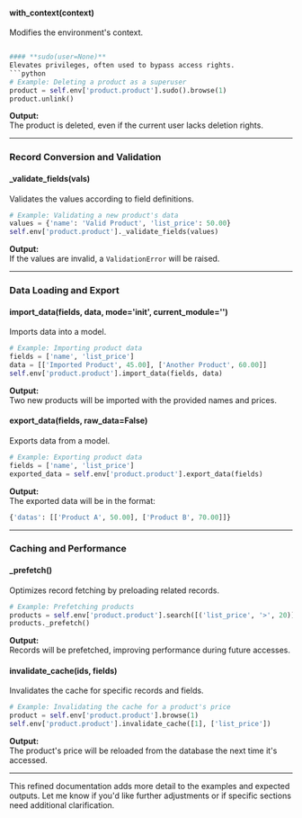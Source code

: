 

#### **with_context(context)**  
Modifies the environment's context.
```python

#### **sudo(user=None)**  
Elevates privileges, often used to bypass access rights.
```python
# Example: Deleting a product as a superuser
product = self.env['product.product'].sudo().browse(1)
product.unlink()
```
**Output:**  
The product is deleted, even if the current user lacks deletion rights.

---

### Record Conversion and Validation

#### **_validate_fields(vals)**  
Validates the values according to field definitions.
```python
# Example: Validating a new product's data
values = {'name': 'Valid Product', 'list_price': 50.00}
self.env['product.product']._validate_fields(values)
```
**Output:**  
If the values are invalid, a `ValidationError` will be raised.

---

### Data Loading and Export

#### **import_data(fields, data, mode='init', current_module='')**  
Imports data into a model.
```python
# Example: Importing product data
fields = ['name', 'list_price']
data = [['Imported Product', 45.00], ['Another Product', 60.00]]
self.env['product.product'].import_data(fields, data)
```
**Output:**  
Two new products will be imported with the provided names and prices.

#### **export_data(fields, raw_data=False)**  
Exports data from a model.
```python
# Example: Exporting product data
fields = ['name', 'list_price']
exported_data = self.env['product.product'].export_data(fields)
```
**Output:**  
The exported data will be in the format:  
```python
{'datas': [['Product A', 50.00], ['Product B', 70.00]]}
```

---

### Caching and Performance

#### **_prefetch()**  
Optimizes record fetching by preloading related records.
```python
# Example: Prefetching products
products = self.env['product.product'].search([('list_price', '>', 20)])
products._prefetch()
```
**Output:**  
Records will be prefetched, improving performance during future accesses.

#### **invalidate_cache(ids, fields)**  
Invalidates the cache for specific records and fields.
```python
# Example: Invalidating the cache for a product's price
product = self.env['product.product'].browse(1)
self.env['product.product'].invalidate_cache([1], ['list_price'])
```
**Output:**  
The product's price will be reloaded from the database the next time it's accessed.

---

This refined documentation adds more detail to the examples and expected outputs. Let me know if you'd like further adjustments or if specific sections need additional clarification.